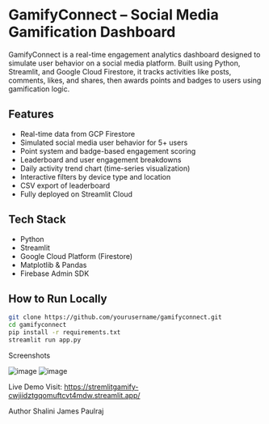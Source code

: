 # GamifyConnect – Social Media Gamification Dashboard

GamifyConnect is a real-time engagement analytics dashboard designed to simulate user behavior on a social media platform. Built using Python, Streamlit, and Google Cloud Firestore, it tracks activities like posts, comments, likes, and shares, then awards points and badges to users using gamification logic.

## Features

- Real-time data from GCP Firestore
- Simulated social media user behavior for 5+ users
- Point system and badge-based engagement scoring
- Leaderboard and user engagement breakdowns
- Daily activity trend chart (time-series visualization)
- Interactive filters by device type and location
- CSV export of leaderboard
- Fully deployed on Streamlit Cloud

## Tech Stack

- Python
- Streamlit
- Google Cloud Platform (Firestore)
- Matplotlib & Pandas
- Firebase Admin SDK

## How to Run Locally

```bash
git clone https://github.com/yourusername/gamifyconnect.git
cd gamifyconnect
pip install -r requirements.txt
streamlit run app.py
```

Screenshots

![image](https://github.com/user-attachments/assets/528401d8-b529-4d75-aa82-943f077df341)
![image](https://github.com/user-attachments/assets/07f185a4-941a-4853-b1e8-31fd80c52e60)

Live Demo
Visit: https://stremlitgamify-cwjiidztgqomuftcvt4mdw.streamlit.app/ 

Author
Shalini James Paulraj

